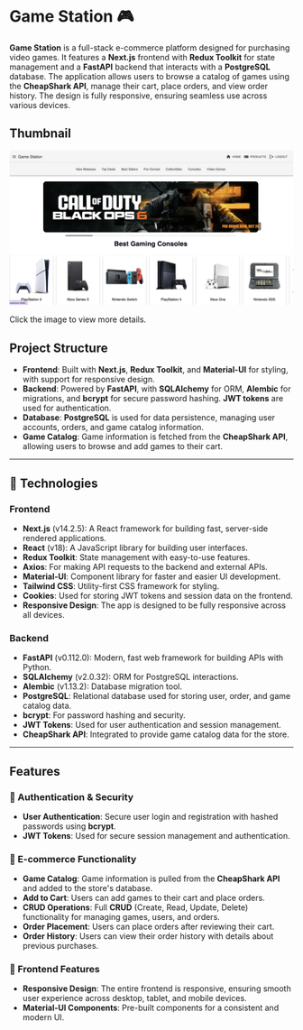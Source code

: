 # Game Station 🎮

**Game Station** is a full-stack e-commerce platform designed for purchasing video games. It features a **Next.js** frontend with **Redux Toolkit** for state management and a **FastAPI** backend that interacts with a **PostgreSQL** database. The application allows users to browse a catalog of games using the **CheapShark API**, manage their cart, place orders, and view order history. The design is fully responsive, ensuring seamless use across various devices.

## Thumbnail

[![Home Thumbnail](https://github.com/Eddieayala9965/Videogame-Ecommerce-Store/blob/82072b6359e15801ccdf64953dd6e3fcc82a7c95/frontend/public/home.png)](https://drive.google.com/file/d/1HTMDcAOvG1XSTedW1nku6ewpXQ6tqR5O/view?usp=sharing)

Click the image to view more details.

## Project Structure

- **Frontend**: Built with **Next.js**, **Redux Toolkit**, and **Material-UI** for styling, with support for responsive design.
- **Backend**: Powered by **FastAPI**, with **SQLAlchemy** for ORM, **Alembic** for migrations, and **bcrypt** for secure password hashing. **JWT tokens** are used for authentication.
- **Database**: **PostgreSQL** is used for data persistence, managing user accounts, orders, and game catalog information.
- **Game Catalog**: Game information is fetched from the **CheapShark API**, allowing users to browse and add games to their cart.

---

## 🚀 Technologies

### Frontend

- **Next.js** (v14.2.5): A React framework for building fast, server-side rendered applications.
- **React** (v18): A JavaScript library for building user interfaces.
- **Redux Toolkit**: State management with easy-to-use features.
- **Axios**: For making API requests to the backend and external APIs.
- **Material-UI**: Component library for faster and easier UI development.
- **Tailwind CSS**: Utility-first CSS framework for styling.
- **Cookies**: Used for storing JWT tokens and session data on the frontend.
- **Responsive Design**: The app is designed to be fully responsive across all devices.

### Backend

- **FastAPI** (v0.112.0): Modern, fast web framework for building APIs with Python.
- **SQLAlchemy** (v2.0.32): ORM for PostgreSQL interactions.
- **Alembic** (v1.13.2): Database migration tool.
- **PostgreSQL**: Relational database used for storing user, order, and game catalog data.
- **bcrypt**: For password hashing and security.
- **JWT Tokens**: Used for user authentication and session management.
- **CheapShark API**: Integrated to provide game catalog data for the store.

---

## Features

### 🔐 Authentication & Security
- **User Authentication**: Secure user login and registration with hashed passwords using **bcrypt**.
- **JWT Tokens**: Used for secure session management and authentication.

### 🛒 E-commerce Functionality
- **Game Catalog**: Game information is pulled from the **CheapShark API** and added to the store's database.
- **Add to Cart**: Users can add games to their cart and place orders.
- **CRUD Operations**: Full **CRUD** (Create, Read, Update, Delete) functionality for managing games, users, and orders.
- **Order Placement**: Users can place orders after reviewing their cart.
- **Order History**: Users can view their order history with details about previous purchases.

### 🎨 Frontend Features
- **Responsive Design**: The entire frontend is responsive, ensuring smooth user experience across desktop, tablet, and mobile devices.
- **Material-UI Components**: Pre-built components for a consistent and modern UI.
